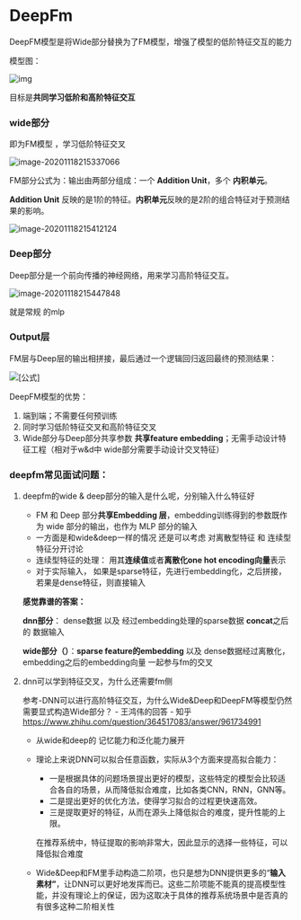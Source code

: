 # DeepFm

DeepFM模型是将Wide部分替换为了FM模型，增强了模型的低阶特征交互的能力

模型图：

![img](https://pic2.zhimg.com/v2-e668f7ba05aad55f684e06af5a19a45d_b.jpg)

目标是**共同学习低阶和高阶特征交互**



### wide部分

即为FM模型 ，学习低阶特征交叉 



![image-20201118215337066](https://i.loli.net/2020/11/18/GbHqAVzNip1daEX.png)

FM部分公式为：输出由两部分组成：一个 **Addition Unit**，多个 **内积单元**。

**Addition Unit** 反映的是1阶的特征。**内积单元**反映的是2阶的组合特征对于预测结果的影响。

![image-20201118215412124](https://i.loli.net/2020/11/18/DEorZ79VJejpqC1.png)

### **Deep部分**

Deep部分是一个前向传播的神经网络，用来学习高阶特征交互。

![image-20201118215447848](https://i.loli.net/2020/11/18/TxGfSEDuVmckQY3.png)

就是常规 的mlp



### **Output层**

FM层与Deep层的输出相拼接，最后通过一个逻辑回归返回最终的预测结果：

![[公式]](https://www.zhihu.com/equation?tex=\hat+y%3Dsigmoid(y_{FM}%2By_{DNN})+\\)

DeepFM模型的优势：

1. 端到端；不需要任何预训练
2. 同时学习低阶特征交叉和高阶特征交叉
3. Wide部分与Deep部分共享参数 **共享feature embedding**；无需手动设计特征工程（相对于w&d中 wide部分需要手动设计交叉特征）



### deepfm常见面试问题：

1. deepfm的wide & deep部分的输入是什么呢，分别输入什么特征好

   - FM 和 Deep 部分**共享Embedding 层**，embedding训练得到的参数既作为 wide 部分的输出，也作为 MLP 部分的输入 
   - 一方面是和wide&deep一样的情况 还是可以考虑 对离散型特征 和 连续型特征分开讨论  
   - 连续型特征的处理： 用其**连续值**或者**离散化one hot encoding向量**表示
   - 对于实际输入， 如果是sparse特征，先进行embedding化，之后拼接， 若果是dense特征，则直接输入

   **感觉靠谱的答案：**

   **dnn部分**： dense数据 以及  经过embedding处理的sparse数据 **concat**之后的 数据输入

   **wide部分（）**：**sparse feature的embedding**  以及 dense数据经过离散化，embedding之后的embedding向量 一起参与fm的交叉

2. dnn可以学到特征交叉，为什么还需要fm侧  

   参考-DNN可以进行高阶特征交互，为什么Wide&Deep和DeepFM等模型仍然需要显式构造Wide部分？ - 王鸿伟的回答 - 知乎 https://www.zhihu.com/question/364517083/answer/961734991 

   - 从wide和deep的 记忆能力和泛化能力展开 

   - 理论上来说DNN可以拟合任意函数，实际从3个方面来提高拟合能力：

     - 一是根据具体的问题场景提出更好的模型，这些特定的模型会比较适合各自的场景，从而降低拟合难度，比如各类CNN，RNN，GNN等。
     - 二是提出更好的优化方法，使得学习拟合的过程更快速高效。
     - 三是提取更好的特征，从而在源头上降低拟合的难度，提升性能的上限。

     在推荐系统中，特征提取的影响非常大，因此显示的选择一些特征，可以降低拟合难度

   - Wide&Deep和FM里手动构造二阶项，也只是想为DNN提供更多的“**输入素材”**，让DNN可以更好地发挥而已。这些二阶项能不能真的提高模型性能，并没有理论上的保证，因为这取决于具体的推荐系统场景中是否真的有很多这种二阶相关性